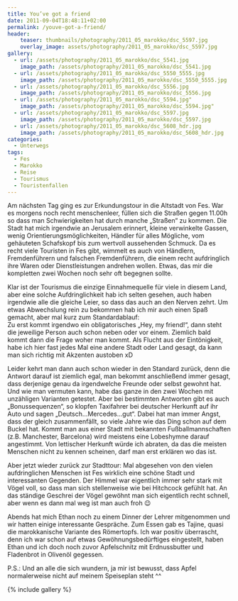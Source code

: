 ```yaml
---
title: You’ve got a friend
date: 2011-09-04T18:48:11+02:00
permalink: /youve-got-a-friend/
header:
    teaser: thumbnails/photography/2011_05_marokko/dsc_5597.jpg
    overlay_image: assets/photography/2011_05_marokko/dsc_5597.jpg
gallery:
  - url: /assets/photography/2011_05_marokko/dsc_5541.jpg
    image_path: /assets/photography/2011_05_marokko/dsc_5541.jpg
  - url: /assets/photography/2011_05_marokko/dsc_5550_5555.jpg
    image_path: /assets/photography/2011_05_marokko/dsc_5550_5555.jpg
  - url: /assets/photography/2011_05_marokko/dsc_5556.jpg
    image_path: /assets/photography/2011_05_marokko/dsc_5556.jpg
  - url: /assets/photography/2011_05_marokko/dsc_5594.jpg"
    image_path: /assets/photography/2011_05_marokko/dsc_5594.jpg"
  - url: /assets/photography/2011_05_marokko/dsc_5597.jpg
    image_path: /assets/photography/2011_05_marokko/dsc_5597.jpg
  - url: /assets/photography/2011_05_marokko/dsc_5608_hdr.jpg
    image_path: /assets/photography/2011_05_marokko/dsc_5608_hdr.jpg
categories:
  - Unterwegs
tags:
  - Fes
  - Marokko
  - Reise
  - Tourismus
  - Touristenfallen
---
```

Am nächsten Tag ging es zur Erkundungstour in die Altstadt von Fes. War es morgens noch recht menschenleer, 
füllen sich die Straßen gegen 11.00h so dass man Schwierigkeiten hat durch manche „Straßen“ zu kommen. 
Die Stadt hat mich irgendwie an Jerusalem erinnert, kleine verwinkelte Gassen, wenig Orientierungsmöglichkeiten, 
Händler für alles Mögliche, vom gehäuteten Schafskopf bis zum wertvoll aussehenden Schmuck. 
Da es recht viele Touristen in Fes gibt, wimmelt es auch von Händlern, Fremdenführern und falschen Fremdenführern, 
die einem recht aufdringlich ihre Waren oder Dienstleistungen andrehen wollen. 
Etwas, das mir die kompletten zwei Wochen noch sehr oft begegnen sollte.

Klar ist der Tourismus die einzige Einnahmequelle für viele in diesem Land, aber eine solche Aufdringlichkeit hab ich selten gesehen, 
auch haben irgendwie alle die gleiche Leier, so dass das auch an den Nerven zehrt. 
Um etwas Abwechslung rein zu bekommen hab ich mir auch einen Spaß gemacht, aber mal kurz zum Standardablauf:  
Zu erst kommt irgendwo ein obligatorisches „Hey, my friend!“, dann steht die jeweilige Person auch schon neben oder vor einem. 
Ziemlich bald kommt dann die Frage woher man kommt. Als Flucht aus der Eintönigkeit, 
habe ich hier fast jedes Mal eine andere Stadt oder Land gesagt, da kann man sich richtig mit Akzenten austoben xD

Leider kehrt man dann auch schon wieder in den Standard zurück, denn die Antwort darauf ist ziemlich egal, 
man bekommt anschließend immer gesagt, dass derjenige genau da irgendwelche Freunde oder selbst gewohnt hat. 
Und wie man vermuten kann, habe das ganze in den zwei Wochen mit unzähligen Varianten getestet. 
Aber bei bestimmten Antworten gibt es auch „Bonussequenzen“, so klopfen Taxifahrer bei deutscher Herkunft auf ihr Auto und sagen „Deutsch…Mercedes…gut“. 
Dabei hat man immer Angst, dass der gleich zusammenfällt, so viele Jahre wie das Ding schon auf dem Buckel hat. 
Kommt man aus einer Stadt mit bekannten Fußballmannschaften (z.B. Manchester, Barcelona) wird meistens eine Lobeshymne darauf angestimmt. 
Von lettischer Herkunft würde ich abraten, da das die meisten Menschen nicht zu kennen scheinen, darf man erst erklären wo das ist.

Aber jetzt wieder zurück zur Stadttour: Mal abgesehen von den vielen aufdringlichen Menschen ist Fes wirklich eine 
schöne Stadt und interessanten Gegenden. Der Himmel war eigentlich immer sehr stark mit Vögel voll, 
so dass man sich stellenweise wie bei Hitchcock gefühlt hat. An das ständige Geschrei der Vögel gewöhnt man sich eigentlich recht schnell, 
aber wenn es dann mal weg ist man auch froh 😉

Abends hat mich Ethan noch zu einem Dinner der Lehrer mitgenommen und wir hatten einige interessante Gespräche. 
Zum Essen gab es Tajine, quasi die marokkanische Variante des Römertopfs. Ich war positiv überrascht, 
denn ich war schon auf etwas Gewöhnungsbedürftiges eingestellt, haben Ethan und ich doch noch zuvor Apfelschnitz mit 
Erdnussbutter und Fladenbrot in Olivenöl gegessen.

P.S.: Und an alle die sich wundern, ja mir ist bewusst, dass Apfel normalerweise nicht auf meinem Speiseplan steht ^^

{% include gallery %}
